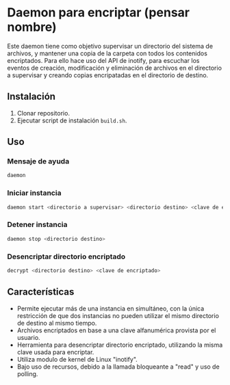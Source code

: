 # Daemon para encriptar (pensar nombre)

Este daemon tiene como objetivo supervisar un directorio del sistema de archivos, y mantener una copia de la carpeta con todos los contenidos encriptados.
Para ello hace uso del API de inotify, para escuchar los eventos de creación, modificación y eliminación de archivos en el directorio a supervisar y creando copias encripatadas en el directorio de destino.

## Instalación

1. Clonar repositorio.
2. Ejecutar script de instalación `build.sh`.

## Uso

### Mensaje de ayuda

```bash
daemon
```

### Iniciar instancia

```bash
daemon start <directorio a supervisar> <directorio destino> <clave de encriptado>
```

### Detener instancia

```bash
daemon stop <directorio destino>
```

### Desencriptar directorio encriptado

```bash
decrypt <directorio destino> <clave de encriptado>
```


## Características
- Permite ejecutar más de una instancia en simultáneo, con la única restricción de que dos instancias no pueden utilizar el mismo directorio de destino al mismo tiempo.
- Archivos encriptados en base a una clave alfanumérica provista por el usuario.
- Herramienta para desencriptar directorio encriptado, utilizando la misma clave usada para encriptar.
- Utiliza modulo de kernel de Linux "inotify".
- Bajo uso de recursos, debido a la llamada bloqueante a "read" y uso de polling.
